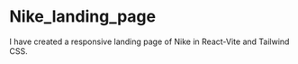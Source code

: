 # Nike_landing_page
I have created a responsive landing page of Nike in React-Vite and Tailwind CSS.
